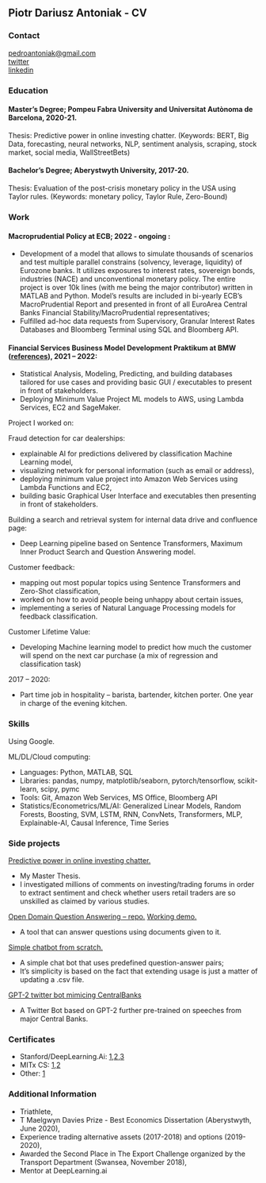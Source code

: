 ## Piotr Dariusz Antoniak - CV

### Contact

pedroantoniak@gmail.com <br/>
[twitter](https://twitter.com/pedroantoniak) <br>
[linkedin](https://www.linkedin.com/in/piotr-antoniak-a3b4741a9/)

### Education
#### Master’s Degree; Pompeu Fabra University and Universitat Autònoma de Barcelona, 2020-21.

Thesis: Predictive power in online investing chatter. 
(Keywords: BERT, Big Data, forecasting, neural networks, NLP, sentiment analysis, scraping, stock market, social media, WallStreetBets)

#### Bachelor’s Degree; Aberystwyth University, 2017-20.

Thesis: Evaluation of the post-crisis monetary policy in the USA using Taylor rules. 
(Keywords: monetary policy, Taylor Rule, Zero-Bound)
### Work

#### Macroprudential Policy at ECB;  2022 - ongoing :
- Development of a model that allows to simulate thousands of scenarios and test multiple parallel constrains
(solvency, leverage, liquidity) of Eurozone banks. It utilizes exposures to interest rates, sovereign bonds, industries
(NACE) and unconventional monetary policy. The entire project is over 10k lines (with me being the major
contributor) written in MATLAB and Python. Model’s results are included in bi-yearly ECB’s MacroPrudential
Report and presented in front of all EuroArea Central Banks Financial Stability/MacroPrudential representatives;
- Fulfilled ad-hoc data requests from Supervisory, Granular Interest Rates Databases and Bloomberg Terminal using
SQL and Bloomberg API.


#### Financial Services Business Model Development Praktikum at BMW ([references](https://github.com/PiotrAntoniak/piotrcv/blob/gh-pages/BMW_references.pdf)), 2021 –  2022:

-	Statistical Analysis, Modeling, Predicting, and building databases tailored for use cases and providing basic GUI / executables to present in front of stakeholders. 
-	Deploying Minimum Value Project ML models to AWS, using Lambda Services, EC2 and SageMaker.

Project I worked on:

Fraud detection for car dealerships: 
-	explainable AI for predictions delivered by classification Machine Learning model, 
-	visualizing network for personal information (such as email or address),
-	deploying minimum value project into Amazon Web Services using Lambda Functions and EC2,
-	building basic Graphical User Interface and executables then presenting in front of stakeholders.


Building a search and retrieval system for internal data drive and confluence page:
-	Deep Learning pipeline based on Sentence Transformers, Maximum Inner Product Search and Question Answering model.

Customer feedback: 
-	mapping out most popular topics using Sentence Transformers and Zero-Shot classification,
-	worked on how to avoid people being unhappy about certain issues, 
-	implementing a series of Natural Language Processing models for feedback classification.

Customer Lifetime Value:
-	Developing Machine learning model to predict how much the customer will spend on the next car purchase (a mix of regression and classification task)


2017 –  2020:
-	Part time job in hospitality – barista, bartender, kitchen porter. One year in charge of the evening kitchen.

### Skills
Using Google.

ML/DL/Cloud computing:
- Languages: Python, MATLAB, SQL
- Libraries: pandas, numpy, matplotlib/seaborn, pytorch/tensorflow, scikit-learn, scipy, pymc
- Tools: Git, Amazon Web Services, MS Office, Bloomberg API
- Statistics/Econometrics/ML/AI: Generalized Linear Models, Random Forests, Boosting, SVM, LSTM, RNN,
ConvNets, Transformers, MLP, Explainable-AI, Causal Inference, Time Series

### Side projects
[Predictive power in online investing chatter.](https://github.com/PiotrAntoniak/M_T/blob/main/PiotrAntoniak_MT_070621.pdf)
- My Master Thesis.
- I investigated millions of comments on investing/trading forums in order to extract sentiment and check whether users retail traders are so unskilled as claimed by various studies.

[Open Domain Question Answering – repo.](https://github.com/PiotrAntoniak/QuestionAnswering) [Working demo.](https://huggingface.co/spaces/ThePixOne/open_domain_qa)
- A tool that can answer questions using documents given to it.

[Simple chatbot from scratch.](https://github.com/PiotrAntoniak/simple_chatbot)
- A simple chat bot that uses predefined question-answer pairs;
- It’s simplicity is based on the fact that extending usage is just a matter of updating a .csv file.

[GPT-2 twitter bot mimicing CentralBanks](https://twitter.com/YourAverageCB)
- A Twitter Bot based on GPT-2 further pre-trained on speeches from major Central Banks.


### Certificates 
- Stanford/DeepLearning.Ai: [1](https://www.coursera.org/account/accomplishments/verify/TUMZBPKPXWJR),[2](https://coursera.org/share/5885cbc461cb32adccc8f9ca2bfc501d),[3](https://coursera.org/share/ef2e4b0807353cc118729b1952a9f2d7)
- MITx CS: [1](https://courses.edx.org/certificates/8e8b7ef040ec4408ad014947a92c3739),[2](https://courses.edx.org/certificates/0ae3febe0079442e973ca4b34d303592)
- Other: [1](https://www.coursera.org/account/accomplishments/verify/CH8CYH52RU62)

### Additional Information
- Triathlete, 
-	T Maelgwyn Davies Prize - Best Economics Dissertation (Aberystwyth, June 2020),
-	Experience trading alternative assets (2017-2018) and options (2019-2020),
-	Awarded the Second Place in The Export Challenge organized by the Transport Department (Swansea, November 2018),
-	Mentor at DeepLearning.ai
